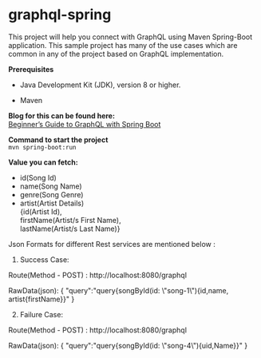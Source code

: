 # graphql-spring
This project will help you connect with GraphQL using Maven Spring-Boot application. This sample project has many of the use cases which are common in any of the project based on GraphQL implementation.

**Prerequisites**  
- Java Development Kit (JDK), version 8 or higher.

- Maven

**Blog for this can be found here:**   
[Beginner’s Guide to GraphQL with Spring Boot][https://blog.knoldus.com/beginners-guide-to-graphql-with-spring-boot/]


**Command to start the project**  
`mvn spring-boot:run`    
  

**Value you can fetch:**  
- id(Song Id)  
- name(Song Name)  
- genre(Song Genre)
- artist(Artist Details)  
 {id(Artist Id),  
 firstName(Artist/s First Name),   
 lastName(Artist/s Last Name)}


Json Formats for different Rest services are mentioned below :

1. Success Case:

Route(Method - POST) : http://localhost:8080/graphql

RawData(json): {
                   "query":"query{songById(id: \\\"song-1\\\"){id,name, artist{firstName}}"
               }

2. Failure Case:

Route(Method - POST) : http://localhost:8080/graphql

RawData(json): {
                   "query":"query{songById(id: \\\"song-4\\\"){uid,Name}}"
               }


[https://blog.knoldus.com/beginners-guide-to-graphql-with-spring-boot/]: https://blog.knoldus.com/beginners-guide-to-graphql-with-spring-boot/